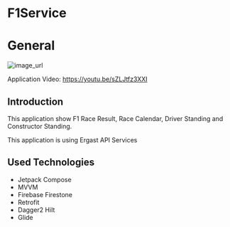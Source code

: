 
# F1Service

# General

![image_url](https://imgyukle.com/f/2023/01/22/J4d4Uj.png)

Application Video: https://youtu.be/sZLJtfz3XXI

## Introduction

This application show F1 Race Result, Race Calendar, Driver Standing and Constructor Standing.

This application is using Ergast API Services


## Used Technologies

- Jetpack Compose
- MVVM
- Firebase Firestone
- Retrofit
- Dagger2 Hilt
- Glide